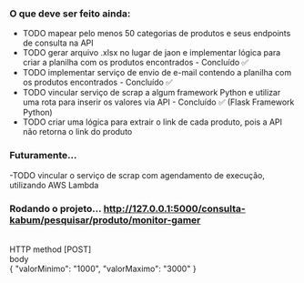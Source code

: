 ### O que deve ser feito ainda:
- TODO mapear pelo menos 50 categorias de produtos e seus endpoints de consulta na API
- TODO gerar arquivo .xlsx no lugar de jaon e implementar lógica para criar a planilha com os produtos encontrados - Concluído ✅
- TODO implementar serviço de envio de e-mail contendo a planilha com os produtos encontrados - Concluído ✅
- TODO vincular serviço de scrap a algum framework Python e utilizar uma rota para inserir os valores via API - Concluído ✅ (Flask Framework Python)
- TODO criar uma lógica para extrair o link de cada produto, pois a API não retorna o link do produto

### Futuramente...
-TODO vincular o serviço de scrap com agendamento de execução, utilizando AWS Lambda

### Rodando o projeto... http://127.0.0.1:5000/consulta-kabum/pesquisar/produto/monitor-gamer 
<br>HTTP method [POST]
<br>body<br> {
	"valorMinimo": "1000", 
	"valorMaximo": "3000"
}